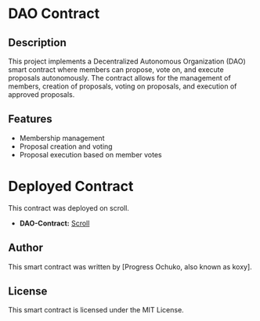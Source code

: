 # DAO Contract

## Description

This project implements a Decentralized Autonomous Organization (DAO) smart contract where members can propose, vote on, and execute proposals autonomously. The contract allows for the management of members, creation of proposals, voting on proposals, and execution of approved proposals.

## Features

- Membership management
- Proposal creation and voting
- Proposal execution based on member votes

# Deployed Contract

This contract was deployed on scroll.
- **DAO-Contract:** [Scroll](https://sepolia.scrollscan.com/address/0xa3e837d073523cdf0426d59bb696250483131f72)

## Author
This smart contract was written by [Progress Ochuko, also known as koxy].

## License

This smart contract is licensed under the MIT License. 
